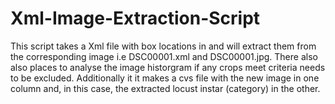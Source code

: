 # Xml-Image-Extraction-Script
This script takes a Xml file with box locations in and will extract them from the corresponding image i.e DSC00001.xml and DSC00001.jpg. There also also places to analyse the image historgram if any crops meet criteria needs to be excluded. Additionally it it makes a cvs file with the new image in one column and, in this case, the extracted locust instar (category) in the other.
